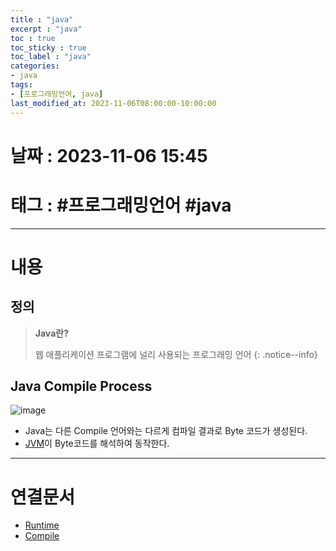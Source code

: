 ```yaml
---
title : "java"
excerpt : "java"
toc : true
toc_sticky : true
toc_label : "java"
categories:
- java
tags:
- [프로그래밍언어, java]
last_modified_at: 2023-11-06T08:00:00-10:00:00
---
```


# 날짜 : 2023-11-06 15:45

# 태그 : #프로그래밍언어 #java 
---

# 내용

## 정의
> **Java란?**
>
> 웹 애플리케이션 프로그램에 널리 사용되는 프로그래밍 언어
{: .notice--info}

## Java Compile Process
  
![image](../../assets/images/JavaCompileProcess.png)

- Java는 다른 Compile 언어와는 다르게 컴파일 결과로 Byte 코드가 생성된다.
- [JVM](../../java/java-JVM)이 Byte코드를 해석하여 동작한다.

---

# 연결문서
- [Runtime](../../developcommon/developcommon-Runtime)
- [Compile](../../developcommon/developcommon-Compile)
